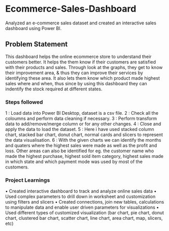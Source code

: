 # Ecommerce-Sales-Dashboard
Analyzed an e-commerce sales dataset and created an interactive sales dashboard using Power BI.

## Problem Statement
This dashboard helps the online ecommerce store to understand their customers better. It helps the them know if their customers are satisfied with their products and sales. Through look at the graphs, they get to know their improvement area, & thus they can improve their services by identifying these area. It also lets them know which product made highest sales where and when, thus since by using this dashboard they can indentify the stock required at different states.

### Steps followed 

 1 : Load data into Power BI Desktop, dataset is a csv file.
 2 : Check all the coloumns and perform data cleaning if necessary.
 3 : Perform transform data to add/remove/merge column or for any other changes.
 4 : Close and apply the data to load the dataset.
 5 : Here i have used stacked column chart, stacked bar chart, donut chart, normal cards and slicers to represent the data visualisation. 
 6 : With the given charts we can identify the months and quaters where the highest sales were made as well as the profit and loss. Other areas can also be identified for eg. the customer name who made the highest purchase, highest sold item category, highest sales made in which state and which payment mode was used by most of the customers.

### Project Learnings
• Created interactive dashboard to track and analyze online sales data • Used complex parameters to drill down in worksheet and customization using filters and slicers
• Created connections, join new tables, calculations to manipulate data and enable user driven parameters for visualizations
• Used different types of customized visualization (bar chart, pie chart, donut chart, clustered bar chart, scatter chart, line chart, area chart, map, slicers, etc)


        

